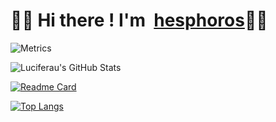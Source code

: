 # 🙋‍♂ Hi there ! I'm  [hesphoros](https://github.com/hesphoros)👨‍💻

![Metrics](https://metrics.lecoq.io/hesphoros?template=classic&isocalendar=1&languages=1&lines=1&stars=1&topics=1&habits=1&reactions=1&followup=1&calendar=1&traffic=1&achievements=1&projects=1&introduction=1&fortune=1&base=header%2C%20activity%2C%20community%2C%20repositories%2C%20metadata&base.indepth=false&base.hireable=false&base.skip=false&isocalendar=false&isocalendar.duration=half-year&languages=false&languages.limit=8&languages.threshold=0%25&languages.other=false&languages.colors=github&languages.sections=most-used&languages.indepth=false&languages.analysis.timeout=15&languages.analysis.timeout.repositories=7.5&languages.categories=markup%2C%20programming&languages.recent.categories=markup%2C%20programming&languages.recent.load=300&languages.recent.days=14&lines=false&lines.sections=base&lines.repositories.limit=4&lines.history.limit=1&lines.delay=0&topics=false&topics.mode=starred&topics.sort=stars&topics.limit=15&stars=false&stars.limit=4&habits=false&habits.from=200&habits.days=14&habits.facts=true&habits.charts=false&habits.charts.type=classic&habits.trim=false&habits.languages.limit=8&habits.languages.threshold=0%25&followup=false&followup.sections=repositories&followup.indepth=false&followup.archived=true&reactions=false&reactions.limit=200&reactions.limit.issues=100&reactions.limit.discussions=100&reactions.limit.discussions.comments=100&reactions.days=0&reactions.display=absolute&calendar=false&calendar.limit=2024&achievements=false&achievements.threshold=C&achievements.secrets=true&achievements.display=detailed&achievements.limit=0&traffic=false&projects=false&projects.limit=4&projects.descriptions=false&introduction=false&introduction.title=true&fortune=false&config.timezone=Asia%2FShanghai)

![Luciferau's GitHub Stats](https://github-readme-stats.vercel.app/api?username=hesphoros&count_private=true&show_icons=true&theme=dracula&bg_color=DEG,E8E8E8,F2F2F2,FFFFFF=&text_color=000000&hide_border=true)


[![Readme Card](https://github-readme-stats.vercel.app/api/pin/?username=hesphoros&repo=luevent&show_owner=true&hide_border=true)](https://github.com/hesphoros/MyTFS)

[![Top Langs](https://github-readme-stats.vercel.app/api/top-langs/?username=hesphoros&layout=compact&theme=dracula&bg_color=DEG,E8E8E8,F2F2F2,FFFFFF=&text_color=000000&hide_border=true)](https://github.com/hesphoros/)


